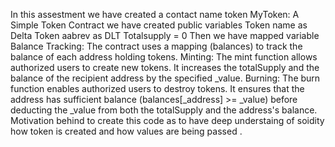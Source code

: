 In this assestment we have created a contact name token
MyToken: A Simple Token Contract
we have created public variables 
Token name as Delta
Token aabrev as DLT
Totalsupply = 0
Then we have mapped variable 
Balance Tracking: The contract uses a mapping (balances) to track the balance of each address holding tokens.
Minting: The mint function allows authorized users to create new tokens. It increases the totalSupply and the balance of the recipient address by the specified _value.
Burning: The burn function enables authorized users to destroy tokens. It ensures that the address has sufficient balance (balances[_address] >= _value) before deducting the _value from both the totalSupply and the address's balance.
Motivation behind to create this code as to have deep understaing of soidity how token is created and how values are being passed .
